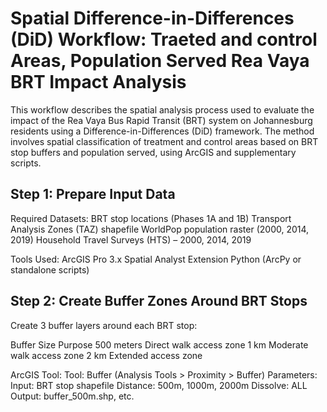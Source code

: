 # Spatial Difference-in-Differences (DiD) Workflow: Traeted and control Areas, Population Served Rea Vaya BRT Impact Analysis
This workflow describes the spatial analysis process used to evaluate the impact of the Rea Vaya Bus Rapid Transit (BRT) system on Johannesburg residents using a Difference-in-Differences (DiD) framework. The method involves spatial classification of treatment and control areas based on BRT stop buffers and population served, using ArcGIS and supplementary scripts.

## Step 1: Prepare Input Data
Required Datasets:
BRT stop locations (Phases 1A and 1B)
Transport Analysis Zones (TAZ) shapefile
WorldPop population raster (2000, 2014, 2019)
Household Travel Surveys (HTS) – 2000, 2014, 2019

Tools Used:
ArcGIS Pro 3.x
Spatial Analyst Extension
Python (ArcPy or standalone scripts)

## Step 2: Create Buffer Zones Around BRT Stops
Create 3 buffer layers around each BRT stop:

Buffer Size	Purpose
500 meters	Direct walk access zone
1 km	Moderate walk access zone
2 km	Extended access zone

ArcGIS Tool:
  Tool: Buffer (Analysis Tools > Proximity > Buffer)
  Parameters:
  Input: BRT stop shapefile
  Distance: 500m, 1000m, 2000m
  Dissolve: ALL
  Output: buffer_500m.shp, etc.




